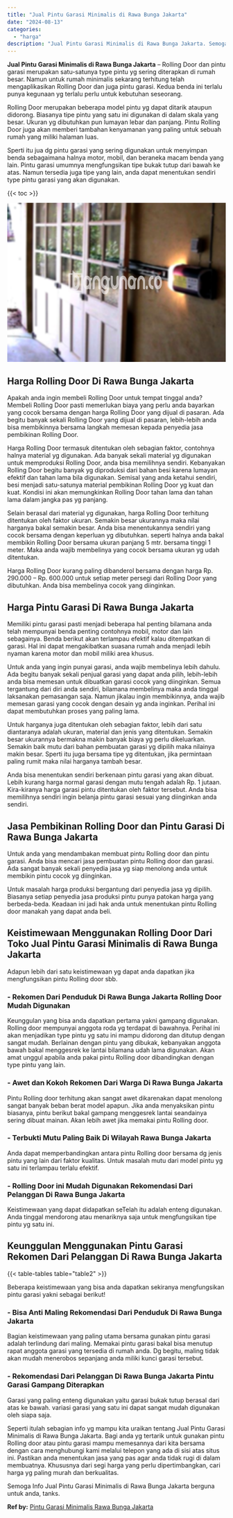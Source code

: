 ```yaml
---
title: "Jual Pintu Garasi Minimalis di Rawa Bunga Jakarta"
date: "2024-08-13"
categories: 
  - "harga"
description: "Jual Pintu Garasi Minimalis di Rawa Bunga Jakarta. Semoga Info Jual Pintu Garasi Minimalis di Rawa Bunga Jakarta berguna untuk anda, tanks...."
---
```


**Jual Pintu Garasi Minimalis di Rawa Bunga Jakarta** – Rolling Door dan pintu garasi merupakan satu-satunya type pintu yg sering diterapkan di rumah besar. Namun untuk rumah minimalis sekarang terhitung telah mengaplikasikan Rolling Door dan juga pintu garasi. Kedua benda ini terlalu punya kegunaan yg terlalu perlu untuk kebutuhan seseorang.

Rolling Door merupakan beberapa model pintu yg dapat ditarik ataupun didorong. Biasanya tipe pintu yang satu ini digunakan di dalam skala yang besar. Ukuran yg dibutuhkan pun lumayan lebar dan panjang. Pintu Rolling Door juga akan memberi tambahan kenyamanan yang paling untuk sebuah rumah yang miliki halaman luas.

Sperti itu jua dg pintu garasi yang sering digunakan untuk menyimpan benda sebagaimana halnya motor, mobil, dan beraneka macam benda yang lain. Pintu garasi umumnya mengfungsikan tipe bukak tutup dari bawah ke atas. Namun tersedia juga tipe yang lain, anda dapat menentukan sendiri type pintu garasi yang akan digunakan.

{{< toc >}}

![Jual Pintu Garasi Minimalis di Rawa Bunga Jakarta](/images/pintu-garasi-04.png)

## Harga Rolling Door Di Rawa Bunga Jakarta

Apakah anda ingin membeli Rolling Door untuk tempat tinggal anda? Membeli Rolling Door pasti memerlukan biaya yang perlu anda bayarkan yang cocok bersama dengan harga Rolling Door yang dijual di pasaran. Ada begitu banyak sekali Rolling Door yang dijual di pasaran, lebih-lebih anda bisa membikinnya bersama langkah memesan kepada penyedia jasa pembikinan Rolling Door.

Harga Rolling Door termasuk ditentukan oleh sebagian faktor, contohnya halnya material yg digunakan. Ada banyak sekali material yg digunakan untuk memproduksi Rolling Door, anda bisa memilihnya sendiri. Kebanyakan Rolling Door begitu banyak yg diproduksi dari bahan besi karena lumayan efektif dan tahan lama bila digunakan. Semisal yang anda ketahui sendiri, besi menjadi satu-satunya material pembikinan Rolling Door yg kuat dan kuat. Kondisi ini akan memungkinkan Rolling Door tahan lama dan tahan lama dalam jangka pas yg panjang.

Selain berasal dari material yg digunakan, harga Rolling Door terhitung ditentukan oleh faktor ukuran. Semakin besar ukurannya maka nilai harganya bakal semakin besar. Anda bisa menentukannya sendiri yang cocok bersama dengan keperluan yg dibutuhkan. seperti halnya anda bakal membikin Rolling Door bersama ukuran panjang 5 mtr. bersama tinggi 1 meter. Maka anda wajib membelinya yang cocok bersama ukuran yg udah ditentukan.

Harga Rolling Door kurang paling dibanderol bersama dengan harga Rp. 290.000 – Rp. 600.000 untuk setiap meter persegi dari Rolling Door yang dibutuhkan. Anda bisa membelinya cocok yang diinginkan.

## Harga Pintu Garasi Di Rawa Bunga Jakarta

Memiliki pintu garasi pasti menjadi beberapa hal penting bilamana anda telah mempunyai benda penting contohnya mobil, motor dan lain sebagainya. Benda berikut akan terlampau efektif kalau ditempatkan di garasi. Hal ini dapat mengakibatkan suasana rumah anda menjadi lebih nyaman karena motor dan mobil miliki area khusus.

Untuk anda yang ingin punyai garasi, anda wajib membelinya lebih dahulu. Ada begitu banyak sekali penjual garasi yang dapat anda pilih, lebih-lebih anda bisa memesan untuk dibuatkan garasi cocok yang diinginkan. Semua tergantung dari diri anda sendiri, bilamana membelinya maka anda tinggal laksanakan pemasangan saja. Namun jikalau ingin membikinnya, anda wajib memesan garasi yang cocok dengan desain yg anda inginkan. Perihal ini dapat membutuhkan proses yang paling lama.

Untuk harganya juga ditentukan oleh sebagian faktor, lebih dari satu diantaranya adalah ukuran, material dan jenis yang ditentukan. Semakin besar ukurannya bermakna makin banyak biaya yg perlu dikeluarkan. Semakin baik mutu dari bahan pembuatan garasi yg dipilih maka nilainya makin besar. Sperti itu juga bersama tipe yg ditentukan, jika permintaan paling rumit maka nilai harganya tambah besar.

Anda bisa menentukan sendiri berkenaan pintu garasi yang akan dibuat. Lebih kurang harga normal garasi dengan mutu tengah adalah Rp. 1 jutaan. Kira-kiranya harga garasi pintu ditentukan oleh faktor tersebut. Anda bisa memilihnya sendiri ingin belanja pintu garasi sesuai yang diinginkan anda sendiri.

## Jasa Pembikinan Rolling Door dan Pintu Garasi Di Rawa Bunga Jakarta

Untuk anda yang mendambakan membuat pintu Rolling door dan pintu garasi. Anda bisa mencari jasa pembuatan pintu Rolling door dan garasi. Ada sangat banyak sekali penyedia jasa yg siap menolong anda untuk membikin pintu cocok yg diinginkan.

Untuk masalah harga produksi bergantung dari penyedia jasa yg dipilih. Biasanya setiap penyedia jasa produksi pintu punya patokan harga yang berbeda-beda. Keadaan ini jadi hak anda untuk menentukan pintu Rolling door manakah yang dapat anda beli.

## Keistimewaan Menggunakan Rolling Door Dari Toko Jual Pintu Garasi Minimalis di Rawa Bunga Jakarta

Adapun lebih dari satu keistimewaan yg dapat anda dapatkan jika mengfungsikan pintu Rolling door sbb.

### \- Rekomen Dari Penduduk Di Rawa Bunga Jakarta Rolling Door Mudah Digunakan

Keunggulan yang bisa anda dapatkan pertama yakni gampang digunakan. Rolling door mempunyai anggota roda yg terdapat di bawahnya. Perihal ini akan menjadikan type pintu yg satu ini mampu didorong dan ditutup dengan sangat mudah. Berlainan dengan pintu yang dibukak, kebanyakan anggota bawah bakal menggesrek ke lantai bilamana udah lama digunakan. Akan amat unggul apabila anda pakai pintu Rolling door dibandingkan dengan type pintu yang lain.

### \- Awet dan Kokoh Rekomen Dari Warga Di Rawa Bunga Jakarta

Pintu Rolling door terhitung akan sangat awet dikarenakan dapat menolong sangat banyak beban berat model apapun. Jika anda menyaksikan pintu biasanya, pintu berikut bakal gampang menggesrek lantai seandainya sering dibuat mainan. Akan lebih awet jika memakai pintu Rolling door.

### \- Terbukti Mutu Paling Baik Di Wilayah Rawa Bunga Jakarta

Anda dapat memperbandingkan antara pintu Rolling door bersama dg jenis pintu yang lain dari faktor kualitas. Untuk masalah mutu dari model pintu yg satu ini terlampau terlalu efektif.

### \- Rolling Door ini Mudah Digunakan Rekomendasi Dari Pelanggan Di Rawa Bunga Jakarta

Keistimewaan yang dapat didapatkan seTelah itu adalah enteng digunakan. Anda tinggal mendorong atau menariknya saja untuk mengfungsikan tipe pintu yg satu ini.

## Keunggulan Menggunakan Pintu Garasi Rekomen Dari Pelanggan Di Rawa Bunga Jakarta

{{< table-tables table="table2" >}}

Beberapa keistimewaan yang bisa anda dapatkan sekiranya mengfungsikan pintu garasi yakni sebagai berikut!

### \- Bisa Anti Maling Rekomendasi Dari Penduduk Di Rawa Bunga Jakarta

Bagian keistimewaan yang paling utama bersama gunakan pintu garasi adalah terlindung dari maling. Memakai pintu garasi bakal bisa menutup rapat anggota garasi yang tersedia di rumah anda. Dg begitu, maling tidak akan mudah menerobos sepanjang anda miliki kunci garasi tersebut.

### \- Rekomendasi Dari Pelanggan Di Rawa Bunga Jakarta Pintu Garasi Gampang Diterapkan

Garasi yang paling enteng digunakan yaitu garasi bukak tutup berasal dari atas ke bawah. variasi garasi yang satu ini dapat sangat mudah digunakan oleh siapa saja.

Seperti itulah sebagian info yg mampu kita uraikan tentang Jual Pintu Garasi Minimalis di Rawa Bunga Jakarta. Bagi anda yg tertarik untuk gunakan pintu Rolling door atau pintu garasi mampu memesannya dari kita bersama dengan cara menghubungi kami melalui telepon yang ada di sisi atas situs ini. Pastikan anda menentukan jasa yang pas agar anda tidak rugi di dalam membuatnya. Khususnya dari segi harga yang perlu dipertimbangkan, cari harga yg paling murah dan berkualitas.

Semoga Info Jual Pintu Garasi Minimalis di Rawa Bunga Jakarta berguna untuk anda, tanks.

**Ref by:** [Pintu Garasi Minimalis Rawa Bunga Jakarta](https://id.wikipedia.org/wiki/Pintu)
